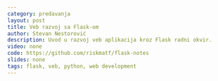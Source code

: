 ```yaml
---
category: predavanja
layout: post
title: Veb razvoj sa Flask-om
author: Stevan Nestorović
description: Uvod u razvoj veb aplikacija kroz Flask radni okvir.
video: none
code: https://github.com/riskmatf/flask-notes
slides: none
tags: flask, veb, python, web development
---
```

